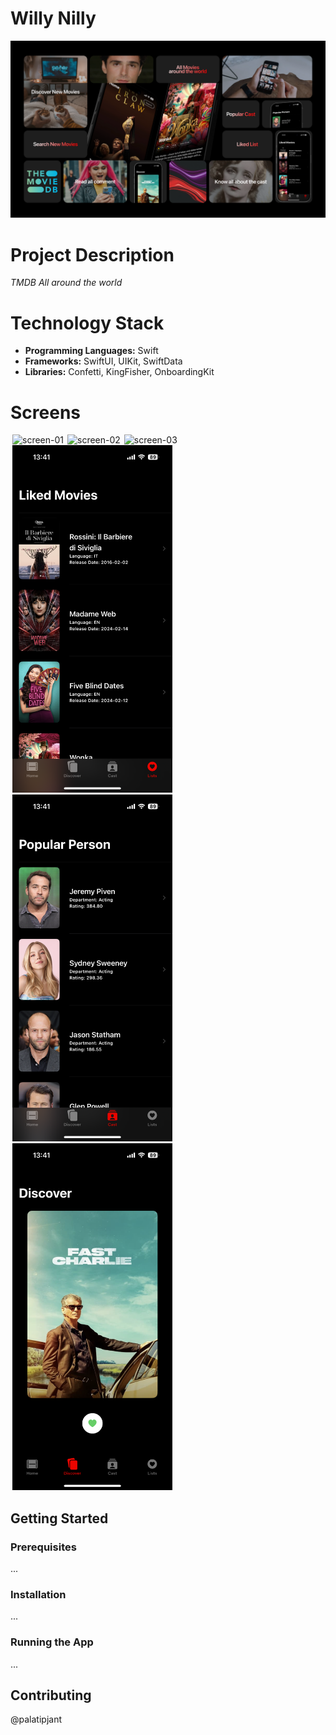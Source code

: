 # Willy Nilly

![](https://github.com/palatipjant/Willy-Nilly/blob/palatipjant/asset/willy%20nill%20summary%20slide.png)

# Project Description
*TMDB All around the world*

# Technology Stack
* **Programming Languages:** Swift
* **Frameworks:** SwiftUI, UIKit, SwiftData
* **Libraries:** Confetti, KingFisher, OnboardingKit

# Screens
<img src="/asset/Screen/home.PNG" alt="screen-01" width="256" hspace="3"/><img src="/asset/Screen/overview.PNG" alt="screen-02" width="256" hspace="3"/><img src="/asset/Screen/cast.PNG" alt="screen-03" width="256" hspace="3"/><img src="/asset/Screen/lists.PNG" alt="screen-04" width="256" hspace="3"/><img src="/asset/Screen/pop_cast.PNG" alt="screen-05" width="256" hspace="3"/><img src="/asset/Screen/discover.PNG" alt="screen-07" width="256" hspace="3"/>

## Getting Started
### Prerequisites
...
### Installation
...
### Running the App
...

## Contributing
@palatipjant
